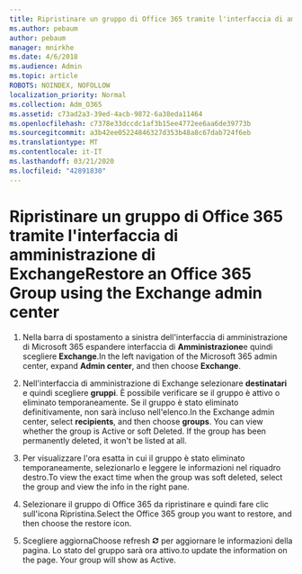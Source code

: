```yaml
---
title: Ripristinare un gruppo di Office 365 tramite l'interfaccia di amministrazione di Exchange
ms.author: pebaum
author: pebaum
manager: mnirkhe
ms.date: 4/6/2018
ms.audience: Admin
ms.topic: article
ROBOTS: NOINDEX, NOFOLLOW
localization_priority: Normal
ms.collection: Adm_O365
ms.assetid: c73ad2a3-39ed-4acb-9872-6a38eda11464
ms.openlocfilehash: c7378e33dccdc1af3b15ee4772ee6aa6de39773b
ms.sourcegitcommit: a3b42ee05224846327d353b48a8c67dab724f6eb
ms.translationtype: MT
ms.contentlocale: it-IT
ms.lasthandoff: 03/21/2020
ms.locfileid: "42891830"
---
```

# <a name="restore-an-office-365-group-using-the-exchange-admin-center"></a><span data-ttu-id="0fc3b-102">Ripristinare un gruppo di Office 365 tramite l'interfaccia di amministrazione di Exchange</span><span class="sxs-lookup"><span data-stu-id="0fc3b-102">Restore an Office 365 Group using the Exchange admin center</span></span>

1. <span data-ttu-id="0fc3b-103">Nella barra di spostamento a sinistra dell'interfaccia di amministrazione di Microsoft 365 espandere interfaccia di **Amministrazione**e quindi scegliere **Exchange**.</span><span class="sxs-lookup"><span data-stu-id="0fc3b-103">In the left navigation of the Microsoft 365 admin center, expand **Admin center**, and then choose **Exchange**.</span></span>
    
2. <span data-ttu-id="0fc3b-p101">Nell'interfaccia di amministrazione di Exchange selezionare **destinatari** e quindi scegliere **gruppi**. È possibile verificare se il gruppo è attivo o eliminato temporaneamente. Se il gruppo è stato eliminato definitivamente, non sarà incluso nell'elenco.</span><span class="sxs-lookup"><span data-stu-id="0fc3b-p101">In the Exchange admin center, select **recipients**, and then choose **groups**. You can view whether the group is Active or soft Deleted. If the group has been permanently deleted, it won't be listed at all.</span></span>
    
3. <span data-ttu-id="0fc3b-107">Per visualizzare l'ora esatta in cui il gruppo è stato eliminato temporaneamente, selezionarlo e leggere le informazioni nel riquadro destro.</span><span class="sxs-lookup"><span data-stu-id="0fc3b-107">To view the exact time when the group was soft deleted, select the group and view the info in the right pane.</span></span>
    
4. <span data-ttu-id="0fc3b-108">Selezionare il gruppo di Office 365 da ripristinare e quindi fare clic sull'icona Ripristina.</span><span class="sxs-lookup"><span data-stu-id="0fc3b-108">Select the Office 365 group you want to restore, and then choose the restore icon.</span></span>
    
5. <span data-ttu-id="0fc3b-109">Scegliere aggiorna</span><span class="sxs-lookup"><span data-stu-id="0fc3b-109">Choose refresh</span></span> ![Icona Aggiorna](media/6464df90-2a91-4c1f-92a6-9a38c7696ac3.gif) <span data-ttu-id="0fc3b-p102">per aggiornare le informazioni della pagina. Lo stato del gruppo sarà ora attivo.</span><span class="sxs-lookup"><span data-stu-id="0fc3b-p102">to update the information on the page. Your group will show as Active.</span></span> 
    

